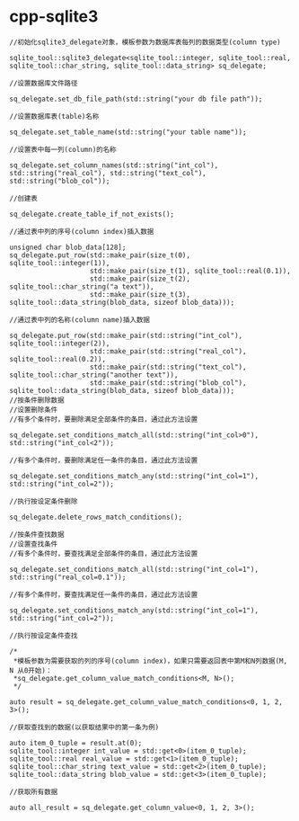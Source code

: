 # cpp-sqlite3



    //初始化sqlite3_delegate对象，模板参数为数据库表每列的数据类型(column type)

    sqlite_tool::sqlite3_delegate<sqlite_tool::integer, sqlite_tool::real, sqlite_tool::char_string, sqlite_tool::data_string> sq_delegate;
    
    //设置数据库文件路径
    
    sq_delegate.set_db_file_path(std::string("your db file path"));
    
    //设置数据库表(table)名称
    
    sq_delegate.set_table_name(std::string("your table name"));
    
    //设置表中每一列(column)的名称
    
    sq_delegate.set_column_names(std::string("int_col"), std::string("real_col"), std::string("text_col"), std::string("blob_col"));
    
    //创建表
    
    sq_delegate.create_table_if_not_exists();
    
    //通过表中列的序号(column index)插入数据
    
    unsigned char blob_data[128];
    sq_delegate.put_row(std::make_pair(size_t(0), sqlite_tool::integer(1)),
                        std::make_pair(size_t(1), sqlite_tool::real(0.1)),
                        std::make_pair(size_t(2), sqlite_tool::char_string("a text")),
                        std::make_pair(size_t(3), sqlite_tool::data_string(blob_data, sizeof blob_data)));
                        
    //通过表中列的名称(column name)插入数据
    
    sq_delegate.put_row(std::make_pair(std::string("int_col"), sqlite_tool::integer(2)),
                        std::make_pair(std::string("real_col"), sqlite_tool::real(0.2)),
                        std::make_pair(std::string("text_col"), sqlite_tool::char_string("another text")),
                        std::make_pair(std::string("blob_col"), sqlite_tool::data_string(blob_data, sizeof blob_data)));
    //按条件删除数据
    //设置删除条件
    //有多个条件时，要删除满足全部条件的条目，通过此方法设置
    
    sq_delegate.set_conditions_match_all(std::string("int_col>0"), std::string("int_col<2"));
    
    //有多个条件时，要删除满足任一条件的条目，通过此方法设置
    
    sq_delegate.set_conditions_match_any(std::string("int_col=1"), std::string("int_col=2"));
    
    //执行按设定条件删除
    
    sq_delegate.delete_rows_match_conditions();
    
    //按条件查找数据
    //设置查找条件
    //有多个条件时，要查找满足全部条件的条目，通过此方法设置
    
    sq_delegate.set_conditions_match_all(std::string("int_col=1"), std::string("real_col=0.1"));
    
    //有多个条件时，要查找满足任一条件的条目，通过此方法设置
    
    sq_delegate.set_conditions_match_any(std::string("int_col=1"), std::string("int_col=2"));
    
    //执行按设定条件查找
    
    /*
     *模板参数为需要获取的列的序号(column index)，如果只需要返回表中第M和N列数据(M, N 从0开始)：
     *sq_delegate.get_column_value_match_conditions<M, N>();
     */
     
    auto result = sq_delegate.get_column_value_match_conditions<0, 1, 2, 3>();
    
    //获取查找到的数据(以获取结果中的第一条为例)
    
    auto item_0_tuple = result.at(0);
    sqlite_tool::integer int_value = std::get<0>(item_0_tuple);
    sqlite_tool::real real_value = std::get<1>(item_0_tuple);
    sqlite_tool::char_string text_value = std::get<2>(item_0_tuple);
    sqlite_tool::data_string blob_value = std::get<3>(item_0_tuple);
    
    //获取所有数据
    
    auto all_result = sq_delegate.get_column_value<0, 1, 2, 3>();
